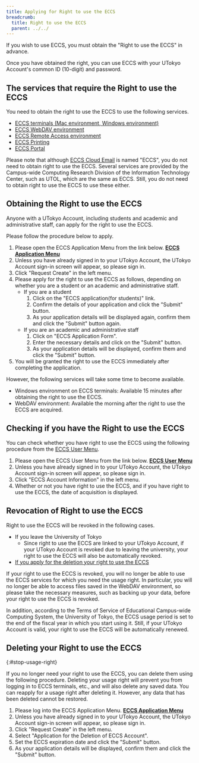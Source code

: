 ```yaml
---
title: Applying for Right to use the ECCS
breadcrumb:
  title: Right to use the ECCS
  parent: ../../
---
```


If you wish to use ECCS, you must obtain the "Right to use the ECCS" in advance.

Once you have obtained the right, you can use ECCS with your UTokyo Account's common ID (10-digit) and password.

## The services that require the Right to use the ECCS

You need to obtain the right to use the ECCS to use the following services.

- [ECCS terminals (Mac environment, Windows environment)](/en/eccs/)
- [ECCS WebDAV environment](/en/eccs/features/webdav/)
- [ECCS Remote Access environment](/en/eccs/features/ras/)
- [ECCS Printing](/en/eccs/features/printing/)
- [ECCS Portal](https://portal.ecc.u-tokyo.ac.jp/)

Please note that although [ECCS Cloud Email](/en/google/) is named "ECCS", you do not need to obtain right to use the ECCS. Several services are provided by the Campus-wide Computing Research Division of the Information Technology Center, such as UTOL, which are the same as ECCS. Still, you do not need to obtain right to use the ECCS to use these either.

## Obtaining the Right to use the ECCS

Anyone with a UTokyo Account, including students and academic and administrative staff, can apply for the right to use the ECCS.

Please follow the procedure below to apply.

1. Please open the ECCS Application Menu from the link below.
   <strong class="box center">
   [ECCS Application Menu](https://idm.ecc.u-tokyo.ac.jp/idworkflow/)
   </strong>
2. Unless you have already signed in to your UTokyo Account, the UTokyo Account sign-in screen will appear, so please sign in.
3. Click "Request Create" in the left menu.
4. Please apply for the right to use the ECCS as follows, depending on whether you are a student or an academic and administrative staff.
   - If you are a student
     1. Click on the "ECCS application(for students)" link.
     2. Confirm the details of your application and click the "Submit" button.
     3. As your application details will be displayed again, confirm them and click the "Submit" button again.
   - If you are an academic and administrative staff
     1. Click on "ECCS Application Form".
     2. Enter the necessary details and click on the "Submit" button.
     3. As your application details will be displayed, confirm them and click the "Submit" button.
5. You will be granted the right to use the ECCS immediately after completing the application.

However, the following services will take some time to become available.

- Windows environment on ECCS terminals: Available 15 minutes after obtaining the right to use the ECCS.
- WebDAV environment: Available the morning after the right to use the ECCS are acquired.

## Checking if you have the Right to use the ECCS

You can check whether you have right to use the ECCS using the following procedure from the [ECCS User Menu](https://idm.ecc.u-tokyo.ac.jp/webmtn/).

1. Please open the ECCS User Menu from the link below.
   <strong class="box center">
   [ECCS User Menu](https://idm.ecc.u-tokyo.ac.jp/webmtn/)
   </strong>
2. Unless you have already signed in to your UTokyo Account, the UTokyo Account sign-in screen will appear, so please sign in.
3. Click "ECCS Account Information" in the left menu.
4. Whether or not you have right to use the ECCS, and if you have right to use the ECCS, the date of acquisition is displayed.

## Revocation of Right to use the ECCS

Right to use the ECCS will be revoked in the following cases.

- If you leave the University of Tokyo
  - Since right to use the ECCS are linked to your UTokyo Account, if your UTokyo Account is revoked due to leaving the university, your right to use the ECCS will also be automatically revoked.
- [If you apply for the deletion your right to use the ECCS](#stop-usage-right)

If your right to use the ECCS is revoked, you will no longer be able to use the ECCS services for which you need the usage right. In particular, you will no longer be able to access files saved in the WebDAV environment, so please take the necessary measures, such as backing up your data, before your right to use the ECCS is revoked.

In addition, according to the Terms of Service of Educational Campus-wide Computing System, the University of Tokyo, the ECCS usage period is set to the end of the fiscal year in which you start using it. Still, if your UTokyo Account is valid, your right to use the ECCS will be automatically renewed.

## Deleting your Right to use the ECCS
{:#stop-usage-right}

If you no longer need your right to use the ECCS, you can delete them using the following procedure. Deleting your usage right will prevent you from logging in to ECCS terminals, etc., and will also delete any saved data. You can reapply for a usage right after deleting it. However, any data that has been deleted cannot be restored.

1. Please log into the ECCS Application Menu.
   <strong class="box center">
   [ECCS Application Menu](https://idm.ecc.u-tokyo.ac.jp/idworkflow/)
   </strong>
2. Unless you have already signed in to your UTokyo Account, the UTokyo Account sign-in screen will appear, so please sign in.
3. Click "Request Create" in the left menu.
4. Select "Application for the Deletion of ECCS Account".
5. Set the ECCS expiration date and click the "Submit" button.
6. As your application details will be displayed, confirm them and click the "Submit" button.
